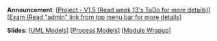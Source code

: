 **Announcement**: [[Project - V1.5 (Read week 13's ToDo for more details)]( http://www.comp.nus.edu.sg/~cs2103/AY1718S2/slides/L12P3.%20Project%20-%20The%20Last%20Mile.pptx)] [[Exam (Read "admin" link from top menu bar for more details](
http://www.comp.nus.edu.sg/~cs2103/AY1718S2/slides/L12P4.%20Exam%20-%20The%20Last%20Hurdle.pptx)] 


**Slides**: [[UML Models]( http://www.comp.nus.edu.sg/~cs2103/AY1718S2/slides/L12P1.%20Other%20useful%20UML%20models.pptx)] [[Process Models]( http://www.comp.nus.edu.sg/~cs2103/AY1718S2/slides/L12P2.%20One%20destination,%20many%20paths%20-%20software%20process%20models.pptx)] [[Module Wrapup]( http://www.comp.nus.edu.sg/~cs2103/AY1718S2/slides/L12P5.%20Module%20wrap%20up.pptx)]  


